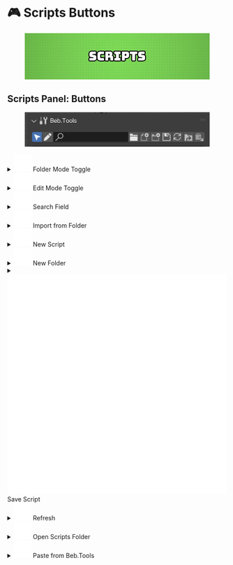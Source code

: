 # 🎮 Scripts Buttons



<figure><img src="../../.gitbook/assets/SCRIPTS.jpg" alt=""><figcaption></figcaption></figure>

## Scripts Panel: Buttons

<figure><img src="../../.gitbook/assets/image (4).png" alt=""><figcaption></figcaption></figure>

<details>

<summary><img src="../../.gitbook/assets/restrict_select_off (1).svg" alt="" data-size="line"> Folder Mode Toggle</summary>

Turns on easy folder clicking—open folders with one click!

</details>

<details>

<summary><img src="../../.gitbook/assets/greasepencil.svg" alt="" data-size="line"> Edit Mode Toggle</summary>

When enabled, lets you move, rename, or delete scripts—organizing your experience.\
\
Enable Edit Mode, Select a Folder or Script. You will see additional options.

</details>

<details>

<summary><img src="../../.gitbook/assets/viewzoom (1).svg" alt="" data-size="line"> Search Field</summary>

Find scripts fast—just type a name and watch it pop up!\
\
This feature will search all folders (including subfolders).

</details>

<details>

<summary><img src="../../.gitbook/assets/file_folder (1) (1).svg" alt="" data-size="line"> Import from Folder</summary>

Grabs all scripts from a folder on your computer.\
\
This feature will search all folders and subfolders of the selected path and unzip all .zip files to search them for scripts.

</details>

<details>

<summary><img src="../../.gitbook/assets/file_new.svg" alt="" data-size="line"> New Script</summary>

Creates a .py script within the Blender Addon.\
\
Useful for pasting in code snippets from your favorite AI.

</details>

<details>

<summary><img src="../../.gitbook/assets/new_folder.svg" alt="" data-size="line"> New Folder</summary>

Adds a folder to the Blender Addon to keep your scripts neat and tidy!

</details>

<details>

<summary><img src="../../.gitbook/assets/blender_icon_file_tick.svg" alt="" data-size="line"> Save Script</summary>

Saves the contents of the active Text Editor.

</details>

<details>

<summary><img src="../../.gitbook/assets/file_refresh.svg" alt="" data-size="line"> Refresh</summary>

Refreshes the Addon to reload all of your scripts.\
\
Useful if doing manual changes to the Addon.

</details>

<details>

<summary><img src="../../.gitbook/assets/folder_redirect (1).svg" alt="" data-size="line"> Open Scripts Folder</summary>

Opens the folder where your scripts live on your computer.

</details>

<details>

<summary><img src="../../.gitbook/assets/paste_down (1).svg" alt="" data-size="line"> Paste from Beb.Tools</summary>

Paste a script from Beb.Tools to download the .py Script and .txt Read Me at the same time.

</details>
